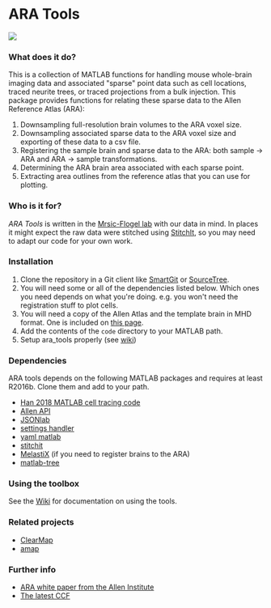 # ARA Tools

<img src="https://github.com/BaselLaserMouse/ara_tools/wiki/images/RegSchematicAssembled.png" />


### What does it do?
This is a collection of MATLAB functions for handling mouse whole-brain imaging data and associated "sparse" point data such as cell locations, traced neurite trees, or traced projections from a bulk injection. 
This package provides functions for relating these sparse data to the Allen Reference Atlas (ARA):

1. Downsampling full-resolution brain volumes to the ARA voxel size. 
2. Downsampling associated sparse data to the ARA voxel size and exporting of these data to a csv file.
3. Registering the sample brain and sparse data to the ARA: both sample -> ARA and ARA -> sample transformations.
4. Determining the ARA brain area associated with each sparse point.
5. Extracting area outlines from the reference atlas that you can use for plotting. 

### Who is it for?
*ARA Tools* is written in the [Mrsic-Flogel lab](http://mouse.vision) with our data in mind.
In places it might expect the raw data were stitched using [StitchIt](https://github.com/BaselLaserMouse/StitchIt), so you may need to adapt our code for your own work.

### Installation

1. Clone the repository in a Git client like [SmartGit](http://www.syntevo.com/smartgit/) or [SourceTree](https://www.sourcetreeapp.com).
2. You will need some or all of the dependencies listed below. Which ones you need depends on what you're doing. 
e.g. you won't need the registration stuff to plot cells. 
3. You will need a copy of the Allen Atlas and the template brain in MHD format. One is included on [this page](http://mouse.vision/han2017). 
5. Add the contents of the `code` directory to your MATLAB path. 
6. Setup ara_tools properly (see [wiki](https://github.com/SainsburyWellcomeCentre/ara_tools/wiki/Setup))

### Dependencies
ARA tools depends on the following MATLAB packages and requires at least R2016b. 
Clone them and add to your path.

- [Han 2018 MATLAB cell tracing code](https://github.com/BaselLaserMouse/HanSingleCell)
- [Allen API](https://github.com/BaselLaserMouse/AllenBrainAPI)
- [JSONlab](http://www.mathworks.com/matlabcentral/fileexchange/33381-jsonlab--a-toolbox-to-encode-decode-json-files-in-matlab-octave)
- [settings handler](https://github.com/raacampbell/settings_handler)
- [yaml matlab](https://github.com/raacampbell/yamlmatlab)
- [stitchit](https://github.com/BaselLaserMouse/StitchIt)
- [MelastiX](https://github.com/raacampbell/matlab_elastix) (if you need to register brains to the ARA)
- [matlab-tree](https://github.com/raacampbell/matlab-tree)


### Using the toolbox
See the [Wiki](https://github.com/BaselLaserMouse/ara_tools/wiki) for documentation on using the tools. 


### Related projects

* [ClearMap](https://github.com/ChristophKirst/ClearMap)
* [amap](https://github.com/SainsburyWellcomeCentre/amap-python)


### Further info
* [ARA white paper from the Allen Institute](http://help.brain-map.org/download/attachments/2818171/MouseCCF.pdf)
* [The latest CCF](http://download.alleninstitute.org/informatics-archive/current-release/)
